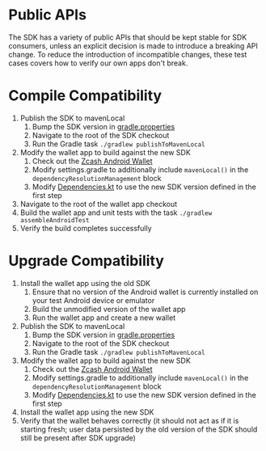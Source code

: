 # Public APIs
The SDK has a variety of public APIs that should be kept stable for SDK consumers, unless an explicit decision is made to introduce a breaking API change.  To reduce the introduction of incompatible changes, these test cases covers how to verify our own apps don't break.

# Compile Compatibility
1. Publish the SDK to mavenLocal
    1. Bump the SDK version in [gradle.properties](../gradle.properties)
    1. Navigate to the root of the SDK checkout
    1. Run the Gradle task `./gradlew publishToMavenLocal`
1. Modify the wallet app to build against the new SDK
    1. Check out the [Zcash Android Wallet](https://github.com/zcash/zcash-android-wallet)
    1. Modify settings.gradle to additionally include `mavenLocal()` in the `dependencyResolutionManagement` block
    1. Modify [Dependencies.kt](https://github.com/zcash/zcash-android-wallet/blob/master/buildSrc/src/main/java/pirate/android/Dependencies.kt) to use the new SDK version defined in the first step
1. Navigate to the root of the wallet app checkout
1. Build the wallet app and unit tests with the task `./gradlew assembleAndroidTest`
1. Verify the build completes successfully

# Upgrade Compatibility
1. Install the wallet app using the old SDK
    1. Ensure that no version of the Android wallet is currently installed on your test Android device or emulator
    1. Build the unmodified version of the wallet app
    1. Run the wallet app and create a new wallet
1. Publish the SDK to mavenLocal
    1. Bump the SDK version in [gradle.properties](../gradle.properties)
    1. Navigate to the root of the SDK checkout
    1. Run the Gradle task `./gradlew publishToMavenLocal`
1. Modify the wallet app to build against the new SDK
    1. Check out the [Zcash Android Wallet](https://github.com/zcash/zcash-android-wallet)
    1. Modify settings.gradle to additionally include `mavenLocal()` in the `dependencyResolutionManagement` block
    1. Modify [Dependencies.kt](https://github.com/zcash/zcash-android-wallet/blob/master/buildSrc/src/main/java/pirate/android/Dependencies.kt) to use the new SDK version defined in the first step
1. Install the wallet app using the new SDK
1. Verify that the wallet behaves correctly (it should not act as if it is starting fresh; user data persisted by the old version of the SDK should still be present after SDK upgrade)
